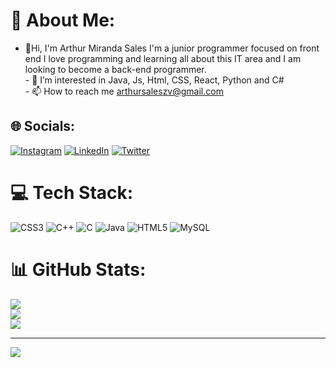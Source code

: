 # 💫 About Me:
- 👋Hi, I'm Arthur Miranda Sales I'm a junior programmer focused on front end I love programming and learning all about this IT area and I am looking to become a back-end programmer.<br>- 👀 I’m interested in Java, Js, Html, CSS, React, Python and C#<br>- 📫 How to reach me arthursaleszv@gmail.com


## 🌐 Socials:
[![Instagram](https://img.shields.io/badge/Instagram-%23E4405F.svg?logo=Instagram&logoColor=white)](https://instagram.com/arthur_ms27) [![LinkedIn](https://img.shields.io/badge/LinkedIn-%230077B5.svg?logo=linkedin&logoColor=white)](https://linkedin.com/in/www.linkedin.com/in/mirandasls) [![Twitter](https://img.shields.io/badge/Twitter-%231DA1F2.svg?logo=Twitter&logoColor=white)](https://twitter.com/MirandaaSls ) 

# 💻 Tech Stack:
![CSS3](https://img.shields.io/badge/css3-%231572B6.svg?style=for-the-badge&logo=css3&logoColor=white) ![C++](https://img.shields.io/badge/c++-%2300599C.svg?style=for-the-badge&logo=c%2B%2B&logoColor=white) ![C](https://img.shields.io/badge/c-%2300599C.svg?style=for-the-badge&logo=c&logoColor=white) ![Java](https://img.shields.io/badge/java-%23ED8B00.svg?style=for-the-badge&logo=java&logoColor=white) ![HTML5](https://img.shields.io/badge/html5-%23E34F26.svg?style=for-the-badge&logo=html5&logoColor=white) ![MySQL](https://img.shields.io/badge/mysql-%2300f.svg?style=for-the-badge&logo=mysql&logoColor=white)
# 📊 GitHub Stats:
![](https://github-readme-stats.vercel.app/api?username=MirandaSls&theme=dark&hide_border=false&include_all_commits=true&count_private=false)<br/>
![](https://github-readme-streak-stats.herokuapp.com/?user=MirandaSls&theme=dark&hide_border=false)<br/>
![](https://github-readme-stats.vercel.app/api/top-langs/?username=MirandaSls&theme=dark&hide_border=false&include_all_commits=true&count_private=false&layout=compact)

---
[![](https://visitcount.itsvg.in/api?id=MirandaSls&icon=2&color=12)](https://visitcount.itsvg.in)

<!-- Proudly created with GPRM ( https://gprm.itsvg.in ) -->
